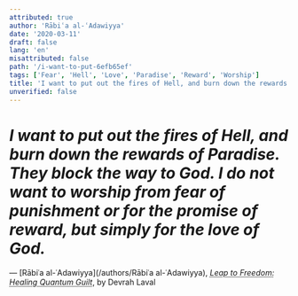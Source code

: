 ```yaml
---
attributed: true
author: 'Rābiʿa al-ʿAdawiyya'
date: '2020-03-11'
draft: false
lang: 'en'
misattributed: false
path: '/i-want-to-put-6efb65ef'
tags: ['Fear', 'Hell', 'Love', 'Paradise', 'Reward', 'Worship']
title: 'I want to put out the fires of Hell, and burn down the rewards of Paradise.  They block the way to God.  I do not want to worship from fear of punishment or for the promise of reward, but simply for the love of God.'
unverified: false
---
```


# *I want to put out the fires of Hell, and burn down the rewards of Paradise.  They block the way to God.  I do not want to worship from fear of punishment or for the promise of reward, but simply for the love of God.*

&mdash; [Rābiʿa al-ʿAdawiyya](/authors/Rābiʿa al-ʿAdawiyya), <cite><em><abbr title="ISBN-13: 9781780995670">Leap to Freedom: Healing Quantum Guilt</abbr></em></cite>, by Devrah Laval